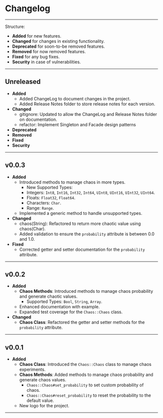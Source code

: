 # Changelog

---

Structure:

- **Added** for new features.
- **Changed** for changes in existing functionality.
- **Deprecated** for soon-to-be removed features.
- **Removed** for now removed features.
- **Fixed** for any bug fixes.
- **Security** in case of vulnerabilities.

---

## Unreleased

- **Added**
	- Added ChangeLog to document changes in the project.
	- Added Release Notes folder to store release notes for each version.
- **Changed**
	- gitignore: Updated to allow the ChangeLog and Release Notes folder on documentation.
	- refactor: Implement Singleton and Facade design patterns
- **Deprecated**
- **Removed**
- **Fixed**
- **Security**

---

## v0.0.3

- **Added**
	- Introduced methods to manage chaos in more types.
		- New Supported Types:
		- Integers: `Int8`, `Int16`, `Int32`, `Int64`, `UInt8`, `UInt16`, `UInt32`, `UInt64`.
		- Floats: `Float32`, `Float64`.
		- Characters: `Char`.
		- Range: `Range`.
	- Implemented a generic method to handle unsupported types.
- **Changed**
	- chaos(String): Refactored to return more chaotic value using chaos(Char).
	- Added validation to ensure the `probability` attribute is between 0.0 and 1.0.
- **Fixed**
	- Corrected getter and setter documentation for the `probability` attribute.

---

## v0.0.2

- **Added**
	- **Chaos Methods**: Introduced methods to manage chaos probability and generate chaotic values.
		- Supported Types: `Bool`, `String`, `Array`.
	- Enhanced documentation with example.
	- Expanded test coverage for the `Chaos::Chaos` class.
- **Changed**
	- **Chaos Class**: Refactored the getter and setter methods for the `probability` attribute.

---

## v0.0.1

- **Added**
	- **Chaos Class**: Introduced the `Chaos::Chaos` class to manage chaos experiments.
	- **Chaos Methods**: Added methods to manage chaos probability and generate chaos values.
		- `Chaos::Chaos#set_probability` to set custom probability of chaos.
		- `Chaos::Chaos#reset_probability` to reset the probability to the default value.
	- New logo for the project.

---